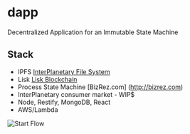 # dapp
Decentralized Application for an Immutable State Machine

## Stack
- IPFS [InterPlanetary File System](https://ipfs.io/)
- Lisk [Lisk Blockchain](https://lisk.io/)
- Process State Machine [BizRez.com] (http://bizrez.com)
- InterPlanetary consumer market - WIP$
- Node, Restify, MongoDB, React
- AWS/Lambda

![Start Flow](https://github.com/mallond/dapp/blob/master/processDapp.png)
